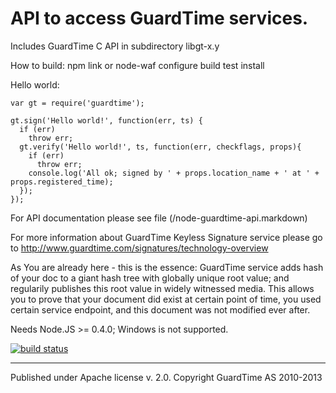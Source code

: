 # API to access GuardTime services.


Includes GuardTime C API in subdirectory libgt-x.y

How to build:
    npm link
or 
    node-waf configure build test install


Hello world:

    var gt = require('guardtime');

    gt.sign('Hello world!', function(err, ts) {
      if (err)
        throw err;
      gt.verify('Hello world!', ts, function(err, checkflags, props){
        if (err) 
          throw err;
        console.log('All ok; signed by ' + props.location_name + ' at ' + props.registered_time);
      });
    });

For API documentation please see file (/node-guardtime-api.markdown)

For more information about GuardTime Keyless Signature service please go to
http://www.guardtime.com/signatures/technology-overview

As You are already here - this is the essence:
GuardTime service adds hash of your doc to a giant hash tree with globally unique
root value; and regularily publishes this root value in widely witnessed media.
This allows you to prove that your document did exist at certain point of time, you
used certain service endpoint, and this document was not modified ever after.

Needs Node.JS >= 0.4.0; Windows is not supported.

[![build status](https://secure.travis-ci.org/ristik/node-guardtime.png)](http://travis-ci.org/ristik/node-guardtime)

---
Published under Apache license v. 2.0.
Copyright GuardTime AS 2010-2013
